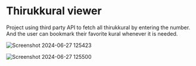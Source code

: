 # Thirukkural viewer

Project using third party API to fetch all thirukkural by entering the number.
And the user can bookmark their favorite kural whenever it is needed.

![Screenshot 2024-06-27 125423](https://github.com/Sowmika-Arul/Thirukkural-Viewer/assets/171491614/26998f04-f580-4ee6-bae6-8a85136d0c99)

![Screenshot 2024-06-27 125500](https://github.com/Sowmika-Arul/Thirukkural-Viewer/assets/171491614/bba4eda5-939a-48e4-8cb5-14d41a626f61)
